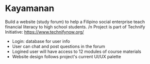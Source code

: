 # Kayamanan
Build a website (study forum) to help a Filipino social enterprise teach financial literacy to high school students. /n
Project is part of Technify Initiative: https://www.technifynow.org/
- Login: database for user info
- User can chat and post questions in the forum 
- Logined user will have access to 12 modules of course materials
- Website design follows project's current UI/UX palette
